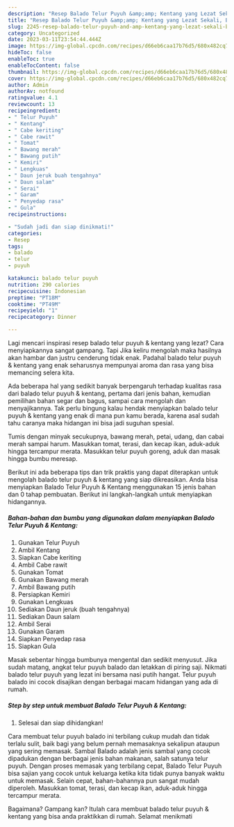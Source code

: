 ```yaml
---
description: "Resep Balado Telur Puyuh &amp;amp; Kentang yang Lezat Sekali, Buat Buka Puasa Bikin Ngiler"
title: "Resep Balado Telur Puyuh &amp;amp; Kentang yang Lezat Sekali, Buat Buka Puasa Bikin Ngiler"
slug: 2245-resep-balado-telur-puyuh-and-amp-kentang-yang-lezat-sekali-buat-buka-puasa-bikin-ngiler
category: Uncategorized
date: 2023-03-11T23:54:44.444Z
image: https://img-global.cpcdn.com/recipes/d66eb6caa17b76d5/680x482cq70/balado-telur-puyuh-kentang-foto-resep-utama.jpg
hideToc: false
enableToc: true
enableTocContent: false
thumbnail: https://img-global.cpcdn.com/recipes/d66eb6caa17b76d5/680x482cq70/balado-telur-puyuh-kentang-foto-resep-utama.jpg
cover: https://img-global.cpcdn.com/recipes/d66eb6caa17b76d5/680x482cq70/balado-telur-puyuh-kentang-foto-resep-utama.jpg
author: Admin
authorAv: notfound
ratingvalue: 4.1
reviewcount: 13
recipeingredient:
- " Telur Puyuh"
- " Kentang"
- " Cabe keriting"
- " Cabe rawit"
- " Tomat"
- " Bawang merah"
- " Bawang putih"
- " Kemiri"
- " Lengkuas"
- " Daun jeruk buah tengahnya"
- " Daun salam"
- " Serai"
- " Garam"
- " Penyedap rasa"
- " Gula"
recipeinstructions:

- "Sudah jadi dan siap dinikmati!"
categories:
- Resep
tags:
- balado
- telur
- puyuh

katakunci: balado telur puyuh 
nutrition: 290 calories
recipecuisine: Indonesian
preptime: "PT18M"
cooktime: "PT49M"
recipeyield: "1"
recipecategory: Dinner

---
```



Lagi mencari inspirasi resep balado telur puyuh &amp; kentang yang lezat? Cara menyiapkannya sangat gampang. Tapi Jika keliru mengolah maka hasilnya akan hambar dan justru cenderung tidak enak. Padahal balado telur puyuh &amp; kentang yang enak seharusnya mempunyai aroma dan rasa yang bisa memancing selera kita.


Ada beberapa hal yang sedikit banyak berpengaruh terhadap kualitas rasa dari balado telur puyuh &amp; kentang, pertama dari jenis bahan, kemudian pemilihan bahan segar dan bagus, sampai cara mengolah dan menyajikannya. Tak perlu bingung kalau hendak menyiapkan balado telur puyuh &amp; kentang yang enak di mana pun kamu berada, karena asal sudah tahu caranya maka hidangan ini bisa jadi suguhan spesial.

Tumis dengan minyak secukupnya, bawang merah, petai, udang, dan cabai merah sampai harum. Masukkan tomat, terasi, dan kecap ikan, aduk-aduk hingga tercampur merata. Masukkan telur puyuh goreng, aduk dan masak hingga bumbu meresap.


Berikut ini ada beberapa tips dan trik praktis yang dapat diterapkan untuk mengolah balado telur puyuh &amp; kentang yang siap dikreasikan. Anda bisa menyiapkan Balado Telur Puyuh &amp; Kentang menggunakan 15 jenis bahan dan 0 tahap pembuatan. Berikut ini langkah-langkah untuk menyiapkan hidangannya.

<!--inarticleads1-->

##### Bahan-bahan dan bumbu yang digunakan dalam menyiapkan Balado Telur Puyuh &amp; Kentang:

1. Gunakan  Telur Puyuh
1. Ambil  Kentang
1. Siapkan  Cabe keriting
1. Ambil  Cabe rawit
1. Gunakan  Tomat
1. Gunakan  Bawang merah
1. Ambil  Bawang putih
1. Persiapkan  Kemiri
1. Gunakan  Lengkuas
1. Sediakan  Daun jeruk (buah tengahnya)
1. Sediakan  Daun salam
1. Ambil  Serai
1. Gunakan  Garam
1. Siapkan  Penyedap rasa
1. Siapkan  Gula


Masak sebentar hingga bumbunya mengental dan sedikit menyusut. Jika sudah matang, angkat telur puyuh balado dan letakkan di piring saji. Nikmati balado telur puyuh yang lezat ini bersama nasi putih hangat. Telur puyuh balado ini cocok disajikan dengan berbagai macam hidangan yang ada di rumah. 

<!--inarticleads2-->

##### Step by step untuk membuat Balado Telur Puyuh &amp; Kentang:


1. Selesai dan siap dihidangkan!

Cara membuat telur puyuh balado ini terbilang cukup mudah dan tidak terlalu sulit, baik bagi yang belum pernah memasaknya sekalipun ataupun yang sering memasak. Sambal Balado adalah jenis sambal yang cocok dipadukan dengan berbagai jenis bahan makanan, salah satunya telur puyuh. Dengan proses memasak yang terbilang cepat, Balado Telur Puyuh bisa sajian yang cocok untuk keluarga ketika kita tidak punya banyak waktu untuk memasak. Selain cepat, bahan-bahannya pun sangat mudah diperoleh. Masukkan tomat, terasi, dan kecap ikan, aduk-aduk hingga tercampur merata. 

Bagaimana? Gampang kan? Itulah cara membuat balado telur puyuh &amp; kentang yang bisa anda praktikkan di rumah. Selamat menikmati
